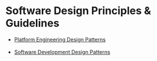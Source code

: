 # Software Design Principles &amp; Guidelines
- [Platform Engineering Design Patterns](/DistributedSystemsDesignPatterns/README.md)
<br><br>
- [Software Development Design Patterns](/SoftwareDevelopmentDesignPatterns/README.md)
